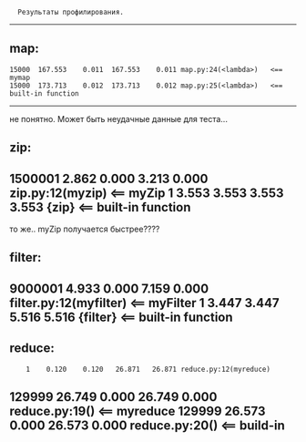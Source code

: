       Результаты профилирования.
   -----------------------------------

map:
---------------------------------------------------------------------------------------
    15000  167.553    0.011  167.553    0.011 map.py:24(<lambda>)   <== mymap
    15000  173.713    0.012  173.713    0.012 map.py:25(<lambda>)   <== built-in function
---------------------------------------------------------------------------------------
не понятно. Может быть неудачные данные для теста...

zip:
---------------------------------------------------------------------------------------
  1500001    2.862    0.000    3.213    0.000 zip.py:12(myzip)     <== myZip
        1    3.553    3.553    3.553    3.553 {zip}                <== built-in function
---------------------------------------------------------------------------------------
то же.. myZip получается быстрее????

filter:
--------------------------------------------------------------------------------------
  9000001    4.933    0.000    7.159    0.000 filter.py:12(myfilter)     <== myFilter
        1    3.447    3.447    5.516    5.516 {filter}                   <== built-in function
--------------------------------------------------------------------------------------

reduce:
-------------------------------------------------------------------------------------------
        1    0.120    0.120   26.871   26.871 reduce.py:12(myreduce)
   129999   26.749    0.000   26.749    0.000 reduce.py:19(<lambda>)      <== myreduce
   129999   26.573    0.000   26.573    0.000 reduce.py:20(<lambda>)      <== build-in 
-------------------------------------------------------------------------------------------

